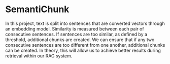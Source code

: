 # SemantiChunk

In this project, text is split into sentences that are converted vectors through an embedding model. Similarity is measured between each pair of consecutive sentences. If sentences are too similar, as defined by a threshold, additional chunks are created. We can ensure that if any two consecutive sentences are too different from one another, additional chunks can be created. In theory, this will allow us to achieve better results during retrieval within our RAG system.
